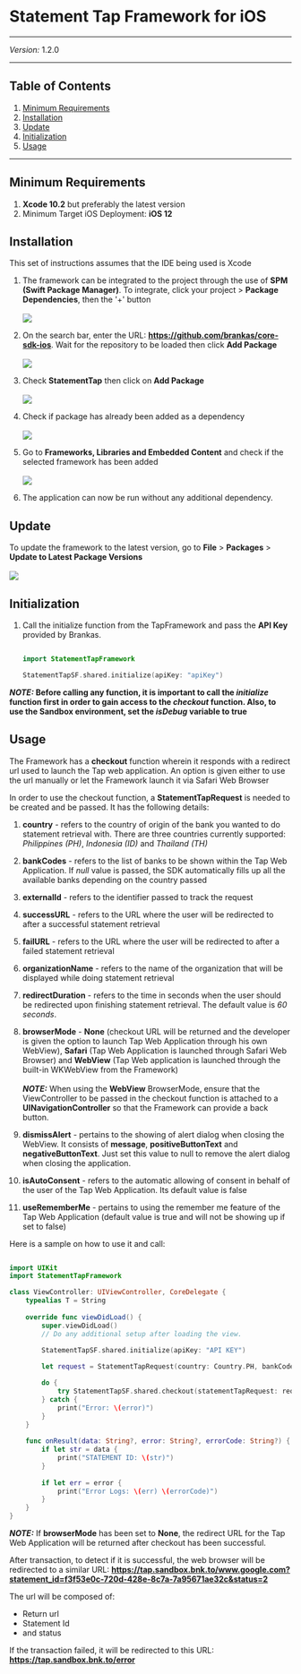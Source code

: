 # Statement Tap Framework for iOS
***
*Version:* 1.2.0
***


## Table of Contents

  1. [Minimum Requirements](#requirements)
  2. [Installation](#installation)
  3. [Update](#update)
  4. [Initialization](#initialization)
  5. [Usage](#usage)

***

## Minimum Requirements

1. **Xcode 10.2** but preferably the latest version
2. Minimum Target iOS Deployment: **iOS 12**

## Installation

This set of instructions assumes that the IDE being used is Xcode

1. The framework can be integrated to the project through the use of **SPM (Swift Package Manager)**. To integrate, click your project > **Package Dependencies**, then the '+' button <br/><br/>![](screenshots/project.png)

2. On the search bar, enter the URL: **https://github.com/brankas/core-sdk-ios**. Wait for the repository to be loaded then click **Add Package** <br/><br/>![](screenshots/repo.png)

3. Check **StatementTap** then click on **Add Package** <br/><br/>![](screenshots/check_statement.png)

4. Check if package has already been added as a dependency <br/><br/>![](screenshots/check_package.png)

4. Go to **Frameworks, Libraries and Embedded Content** and check if the selected framework has been added <br/><br/>![](screenshots/framework.png)

5. The application can now be run without any additional dependency.

## Update

To update the framework to the latest version, go to **File** > **Packages** > **Update to Latest Package Versions** <br/><br/>![](screenshots/update.png)

## Initialization

1. Call the initialize function from the TapFramework and pass the **API Key** provided by Brankas.

	```swift

	import StatementTapFramework

	StatementTapSF.shared.initialize(apiKey: "apiKey")

	```

***NOTE:* Before calling any function, it is important to call the *initialize* function first in order to gain access to the *checkout* function. Also, to use the Sandbox environment, set the *isDebug* variable to true**

## Usage

The Framework has a **checkout** function wherein it responds with a redirect url used to launch the Tap web application. An option is given either to use the url manually or let the Framework launch it via Safari Web Browser

In order to use the checkout function, a **StatementTapRequest** is needed to be created and be passed. It has the following details:

1. **country** - refers to the country of origin of the bank you wanted to do statement retrieval with. There are three countries currently supported: *Philippines (PH)*, *Indonesia (ID)* and *Thailand (TH)*

2. **bankCodes** - refers to the list of banks to be shown within the Tap Web Application. If *null* value is passed, the SDK automatically fills up all the available banks depending on the country passed

3. **externalId** - refers to the identifier passed to track the request

4. **successURL** - refers to the URL where the user will be redirected to after a successful statement retrieval

5. **failURL** - refers to the URL where the user will be redirected to after a failed statement retrieval

6. **organizationName** - refers to the name of the organization that will be displayed while doing statement retrieval

7. **redirectDuration** - refers to the time in seconds when the user should be redirected upon finishing statement retrieval. The default value is *60 seconds*.

8. **browserMode** - **None** (checkout URL will be returned and the developer is given the option to launch Tap Web Application through his own WebView), **Safari** (Tap Web Application is launched through Safari Web Browser) and **WebView** (Tap Web application is launched through the built-in WKWebView from the Framework)<br/><br/>
***NOTE:*** When using the **WebView** BrowserMode, ensure that the ViewController to be passed in the checkout function is attached to a **UINavigationController** so that the Framework can provide a back button.

9. **dismissAlert** - pertains to the showing of alert dialog when closing the WebView. It consists of **message**, **positiveButtonText** and **negativeButtonText**. Just set this value to null to remove the alert dialog when closing the application.

10. **isAutoConsent** - refers to the automatic allowing of consent in behalf of the user of the Tap Web Application. Its default value is false

11. **useRememberMe** - pertains to using the remember me feature of the Tap Web Application (default value is true and will not be showing up if set to false)

Here is a sample on how to use it and call:

```swift

import UIKit
import StatementTapFramework

class ViewController: UIViewController, CoreDelegate {
    typealias T = String
    
    override func viewDidLoad() {
        super.viewDidLoad()
        // Do any additional setup after loading the view.
        
        StatementTapSF.shared.initialize(apiKey: "API KEY")

        let request = StatementTapRequest(country: Country.PH, bankCodes: nil, externalId: "External ID", successURL: "https://google.com", failURL: "https://hello.com", organizationName: "Organization Name", redirectDuration: 60, browserMode: StatementTapRequest.BrowserMode.WebView, dismissAlert: nil, useRememberMe: true)

        do {
            try StatementTapSF.shared.checkout(statementTapRequest: request, vc: self, delegate: self)
        } catch {
            print("Error: \(error)")
        }
    }
    
    func onResult(data: String?, error: String?, errorCode: String?) {
        if let str = data {
            print("STATEMENT ID: \(str)")
        }
        
        if let err = error {
            print("Error Logs: \(err) \(errorCode)")
        }
    }
}
```

***NOTE:*** If **browserMode** has been set to **None**, the redirect URL for the Tap Web Application will be returned after checkout has been successful.

After transaction, to detect if it is successful, the web browser will be redirected to a similar URL:
**https://tap.sandbox.bnk.to/www.google.com?statement_id=f3f53e0c-720d-428e-8c7a-7a95671ae32c&status=2**

The url will be composed of:
* Return url
* Statement Id
* and status

If the transaction failed, it will be redirected to this URL: **https://tap.sandbox.bnk.to/error**



